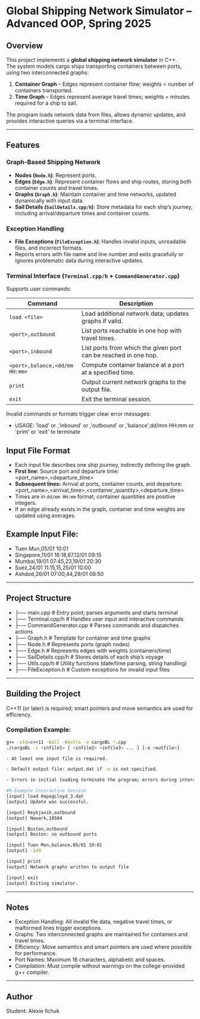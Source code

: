 # Global Shipping Network Simulator – Advanced OOP, Spring 2025

## Overview
This project implements a **global shipping network simulator** in C++.  
The system models cargo ships transporting containers between ports, using two interconnected graphs:  

1. **Container Graph** – Edges represent container flow; weights = number of containers transported.  
2. **Time Graph** – Edges represent average travel times; weights = minutes required for a ship to sail.

The program loads network data from files, allows dynamic updates, and provides interactive queries via a terminal interface.

---

## Features

### Graph-Based Shipping Network
- **Nodes (`Node.h`)**: Represent ports.  
- **Edges (`Edge.h`)**: Represent container flows and ship routes, storing both container counts and travel times.  
- **Graphs (`Graph.h`)**: Maintain container and time networks, updated dynamically with input data.  
- **Sail Details (`SailDetails.cpp/h`)**: Store metadata for each ship’s journey, including arrival/departure times and container counts.

### Exception Handling
- **File Exceptions (`FileException.h`)**: Handles invalid inputs, unreadable files, and incorrect formats.  
- Reports errors with file name and line number and exits gracefully or ignores problematic data during interactive updates.

### Terminal Interface (`Terminal.cpp/h` + `CommandGenerator.cpp`)
Supports user commands:  

| Command | Description |
|---------|-------------|
| `load <file>` | Load additional network data; updates graphs if valid. |
| `<port>,outbound` | List ports reachable in one hop with travel times. |
| `<port>,inbound` | List ports from which the given port can be reached in one hop. |
| `<port>,balance,<dd/mm HH:mm>` | Compute container balance at a port at a specified time. |
| `print` | Output current network graphs to the output file. |
| `exit` | Exit the terminal session. |

Invalid commands or formats trigger clear error messages:  
- USAGE: 'load' <file> or
<node>,'inbound' or
<node>,'outbound' or
<node>,'balance',dd/mm HH:mm or
'print' or
'exit' to terminate

## Input File Format
- Each input file describes one ship journey, indirectly defining the graph.  
- **First line:** Source port and departure time:  
<port_name>,<departure_time>
- **Subsequent lines:** Arrival at ports, container counts, and departure:  
<port_name>,<arrival_time>,<container_quantity>,<departure_time>
- Times are in `dd/mm HH:mm` format; container quantities are positive integers.  
- If an edge already exists in the graph, container and time weights are updated using averages.

## Example Input File:
- Tuen Mun,05/01 10:01
- Singapore,11/01 16:18,67,12/01 09:15
- Mumbai,19/01 07:45,23,19/01 20:30
- Suez,24/01 11:15,15,25/01 10:00
- Ashdod,26/01 07:00,44,29/01 08:50
---

## Project Structure
- ├── main.cpp # Entry point; parses arguments and starts terminal
- ├── Terminal.cpp/h # Handles user input and interactive commands
- ├── CommandGenerator.cpp # Parses commands and dispatches actions
- ├── Graph.h # Template for container and time graphs
- ├── Node.h # Represents ports (graph nodes)
- ├── Edge.h # Represents edges with weights (containers/time)
- ├── SailDetails.cpp/h # Stores details of each ship’s voyage
- ├── Utils.cpp/h # Utility functions (date/time parsing, string handling)
- ├── FileException.h # Custom exceptions for invalid input files

---

## Building the Project
C++11 (or later) is required; smart pointers and move semantics are used for efficiency.

### Compilation Example:
```bash
g++ -std=c++11 -Wall -Wextra -o cargoBL *.cpp
./cargoBL -i <infile1> [ <infile2> <infile3> ... ] [-o <outfile>]

- At least one input file is required.

- Default output file: output.dat if -o is not specified.

- Errors in initial loading terminate the program; errors during interactive updates are reported but ignored for that file.

## Example Interactive Session
[input] load HapagLloyd_3.dat
[output] Update was successful.

[input] Reykjavik,outbound
[output] Newark,10504

[input] Boston,outbound
[output] Boston: no outbound ports

[input] Tuen Mun,balance,05/01 10:01
[output] -149

[input] print
[output] Network graphs written to output file

[input] exit
[output] Exiting simulator.
```
---

## Notes
- Exception Handling: All invalid file data, negative travel times, or malformed lines trigger exceptions.
- Graphs: Two interconnected graphs are maintained for containers and travel times.
- Efficiency: Move semantics and smart pointers are used where possible for performance.
- Port Names: Maximum 16 characters, alphabetic and spaces.
- Compilation: Must compile without warnings on the college-provided g++ compiler.

---

## Author
Student: Alexie Ilchuk
